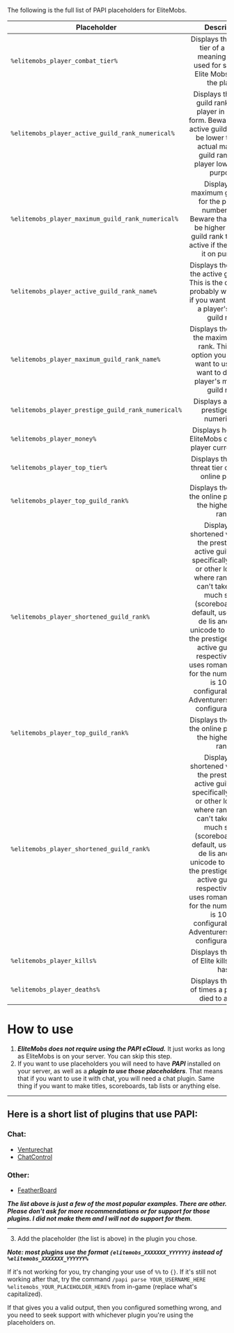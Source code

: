 The following is the full list of PAPI placeholders for EliteMobs.

| Placeholder | Description |
|-------------|:-----------:|
| `%elitemobs_player_combat_tier%`         |     Displays the combat tier of a player, meaning the tier used for spawning Elite Mobs around the player.     |
| `%elitemobs_player_active_guild_rank_numerical%`         |     Displays the active guild rank for the player in number form. Beware that the active guild rank may be lower than the actual maximum guild rank if the player lowers it on purpose.     |
| `%elitemobs_player_maximum_guild_rank_numerical%`         |     Displays the maximum guild rank for the player in number form. Beware that this may be higher than the guild rank they have active if they lowered it on purpose.     |
| `%elitemobs_player_active_guild_rank_name%`         |     Displays the name of the active guild rank. This is the option you probably want to use if you want to display a player's active guild rank.     |
| `%elitemobs_player_maximum_guild_rank_name%`         |     Displays the name of the maximum guild rank. This is the option you probably want to use if you want to display a player's maximum guild rank.     |
| `%elitemobs_player_prestige_guild_rank_numerical%`         |     Displays a player's prestige level, numerically.     |
| `%elitemobs_player_money%`         |     Displays how much EliteMobs currency a player currently has.     |
| `%elitemobs_player_top_tier%`         |     Displays the highest threat tier out of any online players.     |
| `%elitemobs_player_top_guild_rank%`         |     Displays the name of the online player with the highest guild rank.     |
| `%elitemobs_player_shortened_guild_rank%`         |     Displays the shortened version of the prestige and active guild ranks, specifically for chat or other locations where rank names can't take up too much space (scoreboards). By default, uses a fleur de lis and a star unicode to represent the prestige level and active guild rank respectively, and uses roman numerals for the numbers. This is 100% configurable in the AdventurersGuild.yml configuration file.     |
| `%elitemobs_player_top_guild_rank%`         |     Displays the name of the online player with the highest guild rank.     |
| `%elitemobs_player_shortened_guild_rank%`         |     Displays the shortened version of the prestige and active guild ranks, specifically for chat or other locations where rank names can't take up too much space (scoreboards). By default, uses a fleur de lis and a star unicode to represent the prestige level and active guild rank respectively, and uses roman numerals for the numbers. This is 100% configurable in the AdventurersGuild.yml configuration file.     |
| `%elitemobs_player_kills%`         |     Displays the amount of Elite kills a player has.     |
| `%elitemobs_player_deaths%`         |     Displays the amount of times a player has died to an elite.     |

# How to use

1) ***EliteMobs does not require using the PAPI eCloud.*** It just works as long as EliteMobs is on your server. You can skip this step.
2) If you want to use placeholders you will need to have ***PAPI*** installed on your server, as well as a ***plugin to use those placeholders***. That means that if you want to use it with chat, you will need a chat plugin. Same thing if you want to make titles, scoreboards, tab lists or anything else.

-----

## Here is a short list of plugins that use PAPI:
### Chat:
- [Venturechat](https://www.spigotmc.org/resources/venturechat.771/)
- [ChatControl](https://www.spigotmc.org/resources/chatcontrol%E2%84%A2-the-ultimate-chat-plugin-500-000-downloads-1-2-5-1-16-4.271/)
### Other:
- [FeatherBoard](https://www.spigotmc.org/resources/featherboard.2691/)

***The list above is just a few of the most popular examples. There are other. Please don't ask for more recommendations or for support for those plugins. I did not make them and I will not do support for them.***

-----

3) Add the placeholder (the list is above) in the plugin you chose.

***Note: most plugins use the format `{elitemobs_XXXXXXX_YYYYYY}` instead of `%elitemobs_XXXXXXX_YYYYYY%`*** 

If it's not working for you, try changing your use of `%%` to `{}`. If it's still not working after that, try the command `/papi parse YOUR_USERNAME_HERE %elitemobs_YOUR_PLACEHOLDER_HERE%` from in-game (replace what's capitalized). 

If that gives you a valid output, then you configured something wrong, and you need to seek support with whichever plugin you're using the placeholders on.